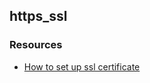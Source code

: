 ## https_ssl
### Resources
* [How to set up ssl certificate](https://www.digitalocean.com/community/tutorials/how-to-secure-haproxy-with-let-s-encrypt-on-ubuntu-14-04)
